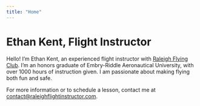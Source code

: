 ```yaml
---
title: "Home"
---
```


# Ethan Kent, Flight Instructor

Hello! I’m Ethan Kent, an experienced flight instructor with [Raleigh
Flying Club](https://www.raleighflyingclub.org). I’m an honors graduate
of Embry-Riddle Aeronautical University, with over 1000 hours of
instruction given. I am passionate about making flying both fun and
safe.

For more information or to schedule a lesson, contact me at
<contact@raleighflightinstructor.com>.
